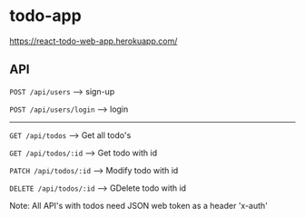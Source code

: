 # todo-app

https://react-todo-web-app.herokuapp.com/

## API

`POST /api/users` --> sign-up

`POST /api/users/login` --> login

---

`GET /api/todos` --> Get all todo's

`GET /api/todos/:id` --> Get todo with id

`PATCH /api/todos/:id` --> Modify todo with id

`DELETE /api/todos/:id` --> GDelete todo with id

Note: All API's with todos need JSON web token as a header 'x-auth'
